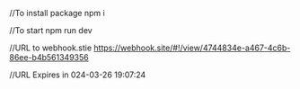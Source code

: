 //To install package
npm i

//To start
npm run dev

//URL to webhook.stie
https://webhook.site/#!/view/4744834e-a467-4c6b-86ee-b4b561349356

//URL Expires in
024-03-26 19:07:24
